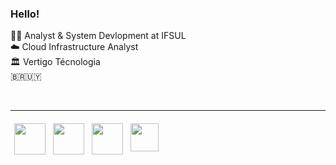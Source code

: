<h3>Hello!</h3>

👨‍🎓 Analyst & System Devlopment at IFSUL 
<br>
☁️ Cloud Infrastructure Analyst
<br>
🏛️ Vertigo Técnologia
<br>
🇧🇷🇺🇾

<br>
<hr>

<div>
    <div style="display: flex;">
        <!--Terraform--->
        <img src="https://www.svgrepo.com/show/376353/terraform.svg" 
        style="width: 50px; height: 50px; margin: 6px;">
        <!--Docker-->
        <img src="https://www.svgrepo.com/show/373553/docker.svg" 
        style="width: 50px; height: 50px; margin: 6px;">
        <!--AWS-->
        <img src="https://www.svgrepo.com/show/448266/aws.svg" 
        style="width: 50px; height: 50px; margin: 6px;">
        <!--Java-->
        <img src="https://www.svgrepo.com/show/452234/java.svg" 
        style="width: 45px; height: 45px; margin: 6px;">
    </div>
</div>

